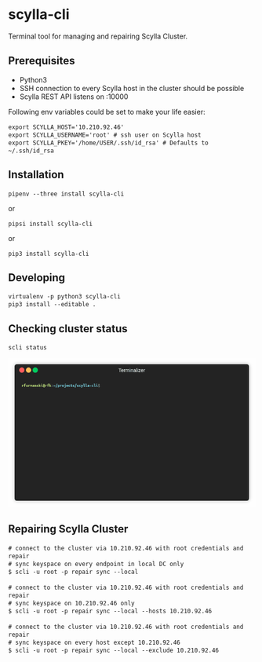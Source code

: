 # scylla-cli

Terminal tool for managing and repairing Scylla Cluster.


## Prerequisites

* Python3
* SSH connection to every Scylla host in the cluster should be possible
* Scylla REST API listens on :10000

Following env variables could be set to make your life easier:
```
export SCYLLA_HOST='10.210.92.46'
export SCYLLA_USERNAME='root' # ssh user on Scylla host
export SCYLLA_PKEY='/home/USER/.ssh/id_rsa' # Defaults to ~/.ssh/id_rsa
```

## Installation

```
pipenv --three install scylla-cli
```
or
```
pipsi install scylla-cli
```

or

```
pip3 install scylla-cli
```

## Developing
```
virtualenv -p python3 scylla-cli
pip3 install --editable .
```

## Checking cluster status
```
scli status
```
![](docs/status_demo.gif)

## Repairing Scylla Cluster
```
# connect to the cluster via 10.210.92.46 with root credentials and repair
# sync keyspace on every endpoint in local DC only
$ scli -u root -p repair sync --local

# connect to the cluster via 10.210.92.46 with root credentials and repair
# sync keyspace on 10.210.92.46 only
$ scli -u root -p repair sync --local --hosts 10.210.92.46

# connect to the cluster via 10.210.92.46 with root credentials and repair
# sync keyspace on every host except 10.210.92.46
$ scli -u root -p repair sync --local --exclude 10.210.92.46
```
